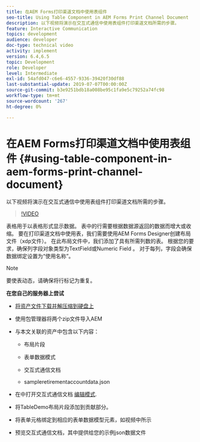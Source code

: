 ```yaml
---
title: 在AEM Forms打印渠道文档中使用表组件
seo-title: Using Table Component in AEM Forms Print Channel Document
description: 以下视频将演示在交互式通信中使用表组件打印渠道文档所需的步骤。
feature: Interactive Communication
topics: development
audience: developer
doc-type: technical video
activity: implement
version: 6.4,6.5
topic: Development
role: Developer
level: Intermediate
exl-id: 54afd047-c6e6-4557-9336-39420f30df88
last-substantial-update: 2019-07-07T00:00:00Z
source-git-commit: b3e9251bdb18a008be95c1fa9e5c79252a74fc98
workflow-type: tm+mt
source-wordcount: '267'
ht-degree: 0%

---
```


# 在AEM Forms打印渠道文档中使用表组件 {#using-table-component-in-aem-forms-print-channel-document}

以下视频将演示在交互式通信中使用表组件打印渠道文档所需的步骤。

>[!VIDEO](https://video.tv.adobe.com/v/27769?quality=12&learn=on)

表格用于以表格形式显示数据。 表中的行需要根据数据源返回的数据而增大或收缩。 要在打印渠道文档中使用表，我们需要使用AEM Forms Designer创建布局文件（xdp文件）。 在此布局文件中，我们添加了具有所需列数的表。 根据您的要求，确保列字段对象类型为TextField或Numeric Field 。 对于每列，字段会确保数据绑定设置为“使用名称”。

>[!NOTE]
>
>要使表动态，请确保将行标记为重复。

**在您自己的服务器上尝试**

* [将资产文件下载并解压缩到硬盘上](assets/usingtablesinprintchannel.zip)

* 使用包管理器将两个zip文件导入AEM

* 与本文关联的资产中包含以下内容：

   * 布局片段

   * 表单数据模式

   * 交互式通信文档
   * sampleretirementaccountdata.json

* 在中打开交互式通信文档 [编辑模式](http://localhost:4502/editor.html/content/forms/af/401kstatement/tablesinprintdocument/channels/print.html).

* 将TableDemo布局片段添加到贡献部分。
* 将表单元格绑定到相应的表单数据模型元素，如视频中所示

* 预览交互式通信文档，其中提供给您的示例json数据文件
